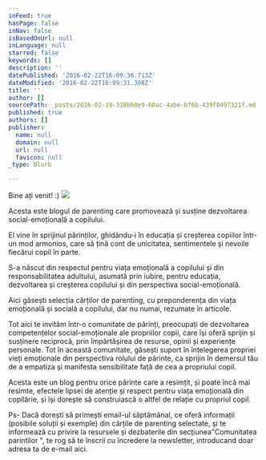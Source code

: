 ```yaml
---
inFeed: true
hasPage: false
inNav: false
isBasedOnUrl: null
inLanguage: null
starred: false
keywords: []
description: ''
datePublished: '2016-02-22T16:09:36.713Z'
dateModified: '2016-02-22T16:09:31.308Z'
title: ''
author: []
sourcePath: _posts/2016-02-19-318b68e9-60ac-4abe-bf6b-439f0497321f.md
published: true
authors: []
publisher:
  name: null
  domain: null
  url: null
  favicon: null
_type: Blurb

---
```

Bine ați venit! :)
![](https://the-grid-user-content.s3-us-west-2.amazonaws.com/872477f5-0af8-4b4d-bcf6-536a5578176d.jpg)

Acesta este blogul de parenting care promovează și susține
dezvoltarea social-emoțională a copilului.

El vine în sprijinul părinților, ghidându-i în educația și
creșterea copiilor într-un mod armonios, care să țină cont de unicitatea, sentimentele
și nevoile fiecărui copil în parte. 

S-a născut din respectul pentru viața emoțională a copilului
și din responsabilitatea adultului, asumată prin iubire, pentru educația,
dezvoltarea și creșterea copilului și din perspectiva social-emoțională.

Aici găsești selecția cărților de parenting, cu preponderența din
viața emoțională și socială a copilului, dar nu numai, rezumate în articole. 

Tot aici te invităm într-o
comunitate de părinți, preocupați de dezvoltarea competențelor social-emoționale
ale propriilor copii, care își oferă sprijin și susținere reciprocă, prin
împărtășirea de resurse, opinii și experiențe personale. Tot în această
comunitate, găsești suport în înțelegerea propriei vieți emoționale din
perspectiva rolului de părinte, ca sprijin în demersul tău de a empatiza și
manifesta sensibilitate față de cea a propriului copil. 

Acesta este un blog
pentru orice părinte care a resimțit, și poate încă mai resimte, efectele lipsei
de atenție și respect pentru viața emoțională din copilărie, și își dorește să
construiască o altfel de relație cu propriul copil. 

Ps- Dacă dorești să
primești email-ul săptămânal, ce oferă informații (posibile soluții și exemple)
din cărțile de parenting selectate, și te informează cu privire la resursele și
dezbaterile din secțiunea"Comunitatea
parintilor ", te rog să te înscrii cu încredere la newsletter, introducand doar
adresa ta de e-mail aici.